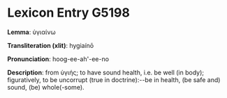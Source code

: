 # Lexicon Entry G5198

**Lemma**: ὑγιαίνω

**Transliteration (xlit)**: hygiaínō

**Pronunciation**: hoog-ee-ah'-ee-no

**Description**:
from ὑγιής; to have sound health, i.e. be well (in body); figuratively, to be uncorrupt (true in doctrine):--be in health, (be safe and) sound, (be) whole(-some).
